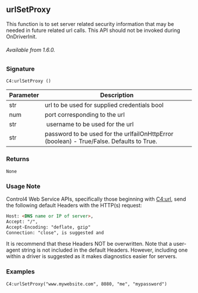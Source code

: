 ## urlSetProxy

This function is to set server related security information that may be needed in future related url calls. This API should not be invoked during OnDriverInit.

###### Available from 1.6.0.


### Signature

`C4:urlSetProxy ()`


| Parameter | Description |
| --- | --- |
| str | url to be used for supplied credentials bool |
| num | port corresponding to the url |
| str |  username to be used for the url |
| str |  password to be used for the urlfailOnHttpError (boolean) - True/False. Defaults to True. |


### Returns

`None`


### Usage Note

Control4 Web Service APIs, specifically those beginning with [C4:url][1], send the following default Headers with the HTTP(s) request:

```html
Host: <DNS name or IP of server>,
Accept: "/",
Accept-Encoding: "deflate, gzip"
Connection: "close", is suggested and
```

It is recommend that these Headers NOT be overwritten. Note that a user-agent string is not included in the default Headers. However, including one within a driver is suggested as it makes diagnostics easier for servers.


### Examples

`C4:urlSetProxy("www.mywebsite.com", 8080, "me", "mypassword")`


[1]:	https://snap-one.github.io/docs-driverworks-api/#url-interface